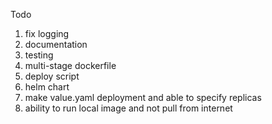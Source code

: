 Todo 

1. fix logging
2. documentation
3. testing
4. multi-stage dockerfile
5. deploy script
6. helm chart
7. make value.yaml deployment and able to specify replicas
8. ability to run local image and not pull from internet
